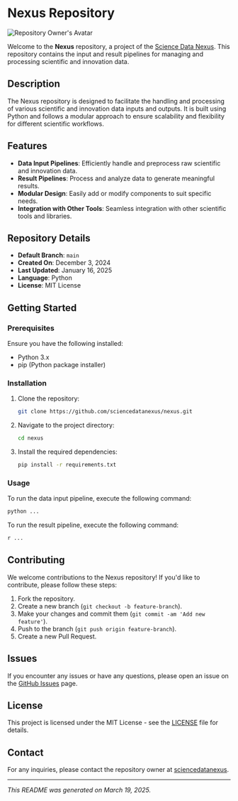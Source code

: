 # Nexus Repository

![Repository Owner's Avatar](https://avatars.githubusercontent.com/u/177894147?v=4)

Welcome to the **Nexus** repository, a project of the [Science Data Nexus](https://github.com/sciencedatanexus). This repository contains the input and result pipelines for managing and processing scientific and innovation data.

## Description

The Nexus repository is designed to facilitate the handling and processing of various scientific and innovation data inputs and outputs. It is built using Python and follows a modular approach to ensure scalability and flexibility for different scientific workflows.

## Features

- **Data Input Pipelines**: Efficiently handle and preprocess raw scientific and innovation data.
- **Result Pipelines**: Process and analyze data to generate meaningful results.
- **Modular Design**: Easily add or modify components to suit specific needs.
- **Integration with Other Tools**: Seamless integration with other scientific tools and libraries.

## Repository Details

- **Default Branch**: `main`
- **Created On**: December 3, 2024
- **Last Updated**: January 16, 2025
- **Language**: Python
- **License**: MIT License

## Getting Started

### Prerequisites

Ensure you have the following installed:

- Python 3.x
- pip (Python package installer)

### Installation

1. Clone the repository:
   ```bash
   git clone https://github.com/sciencedatanexus/nexus.git
   ```
2. Navigate to the project directory:
   ```bash
   cd nexus
   ```
3. Install the required dependencies:
   ```bash
   pip install -r requirements.txt
   ```

### Usage

To run the data input pipeline, execute the following command:
```bash
python ...
```

To run the result pipeline, execute the following command:
```bash
r ...
```

## Contributing

We welcome contributions to the Nexus repository! If you'd like to contribute, please follow these steps:

1. Fork the repository.
2. Create a new branch (`git checkout -b feature-branch`).
3. Make your changes and commit them (`git commit -am 'Add new feature'`).
4. Push to the branch (`git push origin feature-branch`).
5. Create a new Pull Request.

## Issues

If you encounter any issues or have any questions, please open an issue on the [GitHub Issues](https://github.com/sciencedatanexus/nexus/issues) page.

## License

This project is licensed under the MIT License - see the [LICENSE](LICENSE) file for details.

## Contact

For any inquiries, please contact the repository owner at [sciencedatanexus](https://github.com/sciencedatanexus).

---

*This README was generated on March 19, 2025.*
